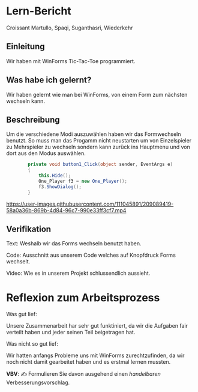 # Lern-Bericht
Croissant Martullo, Spaqi, Suganthasri, Wiederkehr

## Einleitung

Wir haben mit WinForms Tic-Tac-Toe programmiert.

## Was habe ich gelernt?

Wir haben gelernt wie man bei WinForms, von einem Form zum nächsten wechseln kann.

## Beschreibung

Um die verschiedene Modi auszuwählen haben wir das Formwechseln benutzt. So muss man das Progamm nicht neustarten um von Einzelspieler zu Mehrspieler zu wechseln sondern kann zurück ins Hauptmenu und von dort aus den Modus auswählen.

```csharp
        private void button1_Click(object sender, EventArgs e)
        {
            this.Hide();
            One_Player f3 = new One_Player();
            f3.ShowDialog();
        }

```

https://user-images.githubusercontent.com/111045891/209089419-58a0a36b-869b-4d84-96c7-990e33ff3cf7.mp4




## Verifikation

Text: Weshalb wir das Forms wechseln benutzt haben.

Code: Ausschnitt aus unserem Code welches auf Knopfdruck Forms wechselt.

Video: Wie es in unserem Projekt schlussendlich aussieht.


# Reflexion zum Arbeitsprozess

Was gut lief:

Unsere Zusammenarbeit har sehr gut funktiniert, da wir die Aufgaben fair verteilt haben und jeder seinen Teil beigetragen hat.

Was nicht so gut lief:

Wir hatten anfangs Probleme uns mit WinForms zurechtzufinden, da wir noch nicht damit gearbeitet haben und es erstmal lernen mussten.


**VBV**: ✍️ Formulieren Sie davon ausgehend einen *handelbaren* Verbesserungsvorschlag.
